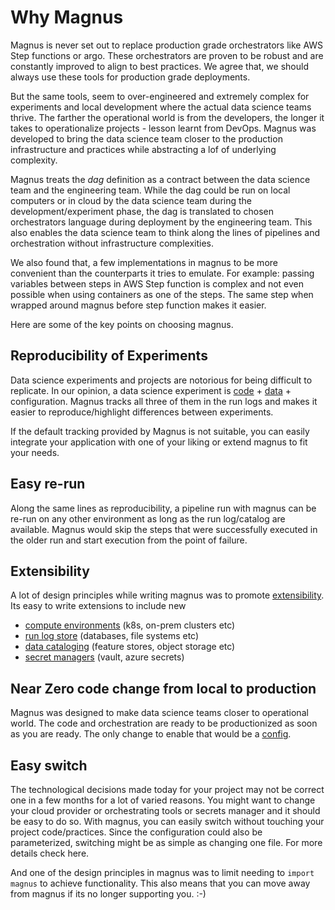 # Why Magnus

Magnus is never set out to replace  production grade orchestrators like AWS Step functions or argo. These
orchestrators are proven to be robust and are constantly improved to align to best practices. We agree that, we should
always use these tools for production grade deployments.

But the same tools, seem to over-engineered and extremely complex for experiments and local development where the actual
data science teams thrive. The farther the operational world is from the developers, the longer it takes to
operationalize projects - lesson learnt from DevOps. Magnus was developed to bring the data science team closer to the
production infrastructure and practices while abstracting a lof of underlying complexity.


Magnus treats the *dag* definition as a contract between the data science team and the engineering team. While the dag
could be run on local computers or in cloud by the data science team during the development/experiment phase, the dag
is translated to chosen orchestrators language during deployment by the engineering team. This also enables the data
science team to think along the lines of pipelines and orchestration without infrastructure complexities.

We also found that, a few implementations in magnus to be more convenient than the counterparts it tries to
emulate. For example: passing variables between steps in AWS Step function is complex and not even possible when
using containers as one of the steps. The same step when wrapped around magnus before step function makes it easier.


Here are some of the key points on choosing magnus.

## Reproducibility of Experiments

Data science experiments and projects are notorious for being difficult to replicate. In our opinion, a data science
experiment is [code](../../concepts/run-log/#code_identity) + [data](../../concepts/run-log/#data_catalog) +
configuration.
Magnus tracks all three of them in the run logs and makes it easier to
reproduce/highlight differences between experiments.

If the default tracking provided by Magnus is not suitable, you can easily integrate your application with one of
your liking or extend magnus to fit your needs.

## Easy re-run

Along the same lines as reproducibility, a pipeline run with magnus can be re-run on any other environment as long as
the run log/catalog are available. Magnus would skip the steps that were successfully executed in the older
run and start execution from the point of failure.


## Extensibility

A lot of design principles while writing magnus was to promote [extensibility](../../extensions/extensions).
Its easy to write extensions to include
new

- [compute environments](../../concepts/modes-implementations/extensions/) (k8s, on-prem clusters etc)
- [run log store](../../concepts/run-log-implementations/extensions/) (databases, file systems etc)
- [data cataloging](../../concepts/catalog-implementations/extensions/) (feature stores, object storage etc)
- [secret managers](../../concepts/secrets-implementations/extensions/) (vault, azure secrets)

## Near Zero code change from local to production

Magnus was designed to make data science teams closer to operational world. The code and orchestration are ready to
be productionized as soon as you are ready. The only change to enable that would be a
[config](../../concepts/configurations/).

## Easy switch

The technological decisions made today for your project may not be correct one in a few months for a lot of varied
reasons. You might want to change your cloud provider or orchestrating tools or secrets manager and it should be easy
to do so. With magnus, you can easily switch without touching your project code/practices. Since the configuration
could also be parameterized, switching might be as simple as changing one file. For more details check here.

And one of the design principles in magnus was to limit needing to ```import magnus``` to achieve functionality.
This also means that you can move away from magnus if its no longer supporting you. :-)
